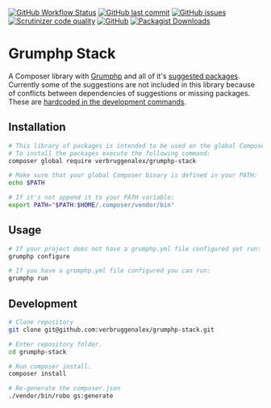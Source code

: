 [![GitHub Workflow Status](https://img.shields.io/github/workflow/status/verbruggenalex/grumphp-stack/test-library?label=Build&logo=github)](https://github.com/verbruggenalex/grumphp-stack/actions)
[![GitHub last commit](https://img.shields.io/github/last-commit/verbruggenalex/grumphp-stack?label=Last%20commit&logo=github)](https://github.com/verbruggenalex/grumphp-stack/commits/master)
[![GitHub issues](https://img.shields.io/github/issues/verbruggenalex/grumphp-stack?label=issues&logo=github)](https://github.com/verbruggenalex/grumphp-stack/issues)
[![Scrutinizer code quality](https://img.shields.io/scrutinizer/quality/g/verbruggenalex/grumphp-stack?label=Code%20quality&logo=scrutinizer)](https://scrutinizer-ci.com/g/verbruggenalex/grumphp-stack/)
[![GitHub](https://img.shields.io/github/license/verbruggenalex/grumphp-stack?label=License&logo=github)](https://github.com/verbruggenalex/grumphp-stack/blob/master/LICENSE)
[![Packagist Downloads](https://img.shields.io/packagist/dt/verbruggenalex/grumphp-stack?label=Downloads&logo=composer)](https://packagist.org/packages/verbruggenalex/grumphp-stack)

# Grumphp Stack

A Composer library with [Grumphp](https://github.com/phpro/grumphp#grumphp) and
all of it's [suggested packages](https://github.com/phpro/grumphp/blob/master/composer.json#L49).
Currently some of the suggestions are not included in this library because of
conflicts between dependencies of suggestions or missing packages. These are
[hardcoded in the development commands](./src/Robo/Plugin/Commands/GrumphpStackCommands.php#L45).

## Installation

```bash
# This library of packages is intended to be used on the global Composer level.
# To install the packages execute the following command:
composer global require verbruggenalex/grumphp-stack

# Make sure that your global Composer binary is defined in your PATH:
echo $PATH

# If it's not append it to your PATH variable:
export PATH="$PATH:$HOME/.composer/vendor/bin"
```

## Usage

```bash
# If your project does not have a grumphp.yml file configured yet run:
grumphp configure

# If you have a grumphp.yml file configured you can run:
grumphp run
```

## Development

```bash
# Clone repository
git clone git@github.com:verbruggenalex/grumphp-stack.git

# Enter repository folder.
cd grumphp-stack

# Run composer install.
composer install

# Re-generate the composer.json
./vendor/bin/robo gs:generate
```

